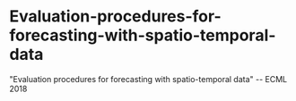 # Evaluation-procedures-for-forecasting-with-spatio-temporal-data
"Evaluation procedures for forecasting with spatio-temporal data" -- ECML 2018
